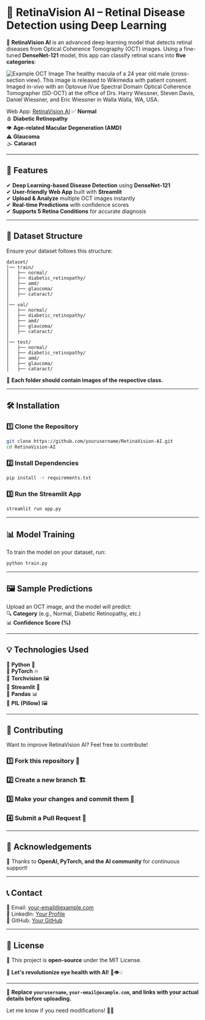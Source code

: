 # 🏥 RetinaVision AI – Retinal Disease Detection using Deep Learning  

🔬 **RetinaVision AI** is an advanced deep learning model that detects retinal diseases from Optical Coherence Tomography (OCT) images. Using a fine-tuned **DenseNet-121** model, this app can classify retinal scans into **five categories**:  

![Example OCT Image](https://upload.wikimedia.org/wikipedia/commons/9/9f/SD-OCT_Macula_Cross-Section.png)
The healthy macula of a 24 year old male (cross-section view). This image is released to Wikimedia with patient consent. Imaged in-vivo with an Optovue iVue Spectral Domain Optical Coherence Tomographer (SD-OCT) at the office of Drs. Harry Wiessner, Steven Davis, Daniel Wiessner, and Eric Wiessner in Walla Walla, WA, USA.

Web App: [RetinaVision AI](https://retinavisionai.streamlit.app/)
✅ **Normal**  
🩸 **Diabetic Retinopathy**  
👁️ **Age-related Macular Degeneration (AMD)**  
⚠️ **Glaucoma**  
🌫️ **Cataract**  

---

## 🚀 Features  
✔ **Deep Learning-based Disease Detection** using **DenseNet-121**  
✔ **User-friendly Web App** built with **Streamlit**  
✔ **Upload & Analyze** multiple OCT images instantly  
✔ **Real-time Predictions** with confidence scores  
✔ **Supports 5 Retina Conditions** for accurate diagnosis  

---

## 📂 Dataset Structure  
Ensure your dataset follows this structure:  

```
dataset/
│── train/
│   ├── normal/
│   ├── diabetic_retinopathy/
│   ├── amd/
│   ├── glaucoma/
│   ├── cataract/
│
│── val/
│   ├── normal/
│   ├── diabetic_retinopathy/
│   ├── amd/
│   ├── glaucoma/
│   ├── cataract/
│
│── test/
│   ├── normal/
│   ├── diabetic_retinopathy/
│   ├── amd/
│   ├── glaucoma/
│   ├── cataract/
```

📌 **Each folder should contain images of the respective class.**

---

## 🛠️ Installation  

### 1️⃣ Clone the Repository  
```bash
git clone https://github.com/yourusername/RetinaVision-AI.git
cd RetinaVision-AI
```

### 2️⃣ Install Dependencies  
```bash
pip install -r requirements.txt
```

### 3️⃣ Run the Streamlit App  
```bash
streamlit run app.py
```

---

## 📊 Model Training  
To train the model on your dataset, run:  
```bash
python train.py
```

---

## 🖼️ Sample Predictions  
Upload an OCT image, and the model will predict:  
🔍 **Category** (e.g., Normal, Diabetic Retinopathy, etc.)  
📊 **Confidence Score (%)**  

---

## 💡 Technologies Used  
🔹 **Python** 🐍  
🔹 **PyTorch** 🔥  
🔹 **Torchvision** 🖼️  
🔹 **Streamlit** 🎨  
🔹 **Pandas** 📊  
🔹 **PIL (Pillow)** 🖼️  

---

## 🤝 Contributing  
Want to improve RetinaVision AI? Feel free to contribute!  

### 1️⃣ Fork this repository 🍴  
### 2️⃣ Create a new branch 🏗  
### 3️⃣ Make your changes and commit them 💾  
### 4️⃣ Submit a Pull Request 🔄  

---

## 🏅 Acknowledgements  
🙌 Thanks to **OpenAI, PyTorch, and the AI community** for continuous support!  

---

## 📞 Contact  
💌 Email: your-email@example.com  
🔗 LinkedIn: [Your Profile](https://linkedin.com/in/your-profile)  
🐙 GitHub: [Your GitHub](https://github.com/yourusername)  

---

## 📜 License  
📄 This project is **open-source** under the MIT License.  

🚀 **Let's revolutionize eye health with AI!** 🏥👁️💡  

---

📌 **Replace `yourusername`, `your-email@example.com`, and links with your actual details before uploading.**  

Let me know if you need modifications! 🚀🔥
